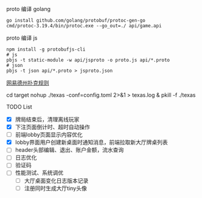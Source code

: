 proto 编译 golang
```shell
go install github.com/golang/protobuf/protoc-gen-go 
cmd/protoc-3.19.4/bin/protoc.exe --go_out=./ api/game.api
```

proto 编译 js
```shell
npm install -g protobufjs-cli
# js
pbjs -t static-module -w api/jsproto -o proto.js api/*.proto
# json
pbjs -t json api/*.proto > jsproto.json
```


[网易德州扑克规则](http://sports.163.com/special/poker_rule/?ivk_sa=1025883k)

cd target
nohup ./texas -conf=config.toml 2>&1 > texas.log &
pkill -f ./texas


TODO List
- [x] 牌局结束后，清理离线玩家
- [x] 下注页面倒计时、超时自动操作
- [ ] 前端lobby页面显示内容优化
- [x] lobby界面用户创建新桌面时通知消息，前端拉取新大厅牌桌列表
- [ ] header头部编辑、退出、账户金额，流水查询
- [ ] 日志优化
- [ ] 验证码
- [ ] 性能测试、系统调优
  - [ ] 大厅桌面变化日志版本记录
  - [ ] 注册同时生成大厅tiny头像
